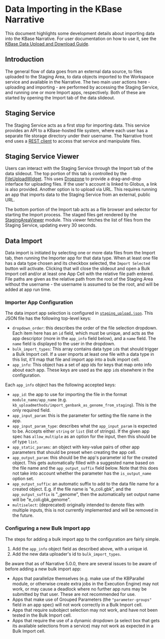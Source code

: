 # Data Importing in the KBase Narrative

This document highlights some development details about importing data into the KBase Narrative. For user documentation on how to use it, see the [KBase Data Upload and Download Guide](https://docs.kbase.us/data/upload-download-guide).

## Introduction

The general flow of data goes from an external data source, to files uploaded to the Staging Area, to data objects imported to the Workspace service and available in the Narrative. The two main user actions here - uploading and importing - are performed by accessing the Staging Service, and running one or more Import apps, respectively. Both of these are started by opening the Import tab of the data slideout.

## Staging Service

The Staging Service acts as a first stop for importing data. This service provides an API to a KBase-hosted file system, where each user has a separate file storage directory under their username. The Narrative front end uses a [REST client](../../kbase-extension/static/kbase/js/api/StagingServiceClient.js) to access that service and manipulate files.

## Staging Service Viewer

Users can interact with the Staging Service through the Import tab of the data slideout. The top portion of this tab is controlled by the [FileUploadWidget](../../kbase-extension/static/kbase/js/widgets/narrative_core/upload/fileUploadWidget.js). This uses [Dropzone](https://www.dropzone.dev/js/) to provide a drag-and-drop interface for uploading files. If the user's account is linked to Globus, a link is also provided. Another option is to upload via URL. This requires running an app that imports data to the Staging Service from an external, public URL.

The bottom portion of the Import tab acts as a file browser and selector for starting the Import process. The staged files get rendered by the [StagingAreaViewer](../../kbase-extension/static/kbase/js/widgets/narrative_core/upload/stagingAreaViewer.js) module. This viewer fetches the list of files from the Staging Service, updating every 30 seconds.

## Data Import

Data import is initiated by selecting one or more data files from the Import tab, then running the Importer app for that data type. When at least one file has a data type chosen and its checkbox selected, the `Import Selected` button will activate. Clicking that will close the slideout and open a Bulk Import cell and/or at least one App Cell with the relative file path entered. File paths are given as the relative path from the root of the Staging Area without the username - the username is assumed to be the root, and will be added at app run time.

### Importer App Configuration

The data import app selection is configured in [`staging_upload.json`](../../kbase-extension/static/kbase/config/staging_upload.json). This JSON file has the following top-level keys:
* `dropdown_order`: this describes the order of the file selection dropdown. Each item here has an `id` field, which must be unique, and acts as the app descriptor (more in the `app_info` field below), and a `name` field. The `name` field is displayed to the user in the dropdown.
* `bulk_import_types`: This array contains data type `id`s that should trigger a Bulk Import cell. If a user imports at least one file with a data type in this list, it'll map that file and import app into a bulk import cell.
* `app_info`: This object has a set of app ids for keys that map onto info about each app. These keys are used as the app `id`s elsewhere in the configuration.

Each `app_info` object has the following accepted keys:
* `app_id`: the app to use for importing the file in the format `module_name/app_name` (e.g. `kb_uploadmethods/import_genbank_as_genome_from_staging`). This is the only required field.
* `app_input_param`: this is the parameter for setting the file name in the app.
* `app_input_param_type`: describes what the `app_input_param` is expected to be. Accepts either `string` or `list` (list of strings). If the given app spec has `allow_multiple` as an option for the input, then this should be of type `list`.
* `app_static_params`: an object with key-value pairs of other app parameters that should be preset when creating the app cell.
* `app_output_param`: this should be the app's parameter id for the created object. This gets automatically filled with a suggested name based on the file name and the `app_output_suffix` field below. Note that this does not take into account whether the parameter has the `is_output_name` option set.
* `app_output_suffix`: an automatic suffix to add to the data file name for a created object. E.g. if the file name is "e_coli.gbk", and the `app_output_suffix` is "_genome", then the automatically set output name will be "e_coli.gbk_genome".
* `multiselect`: (deprecated) originally intended to denote files with multiple inputs, this is not currently implemented and will be removed in the future.

### Configuring a new Bulk Import app
The steps for adding a bulk import app to the configuration are fairly simple.
1. Add the `app_info` object field as described above, with a unique id.
2. Add the new data uploader's id to `bulk_import_types`.

Be aware that as of Narrative 5.0.0, there are several issues to be aware of before adding a new bulk import app:
* Apps that parallelize themselves (e.g. make use of the KBParallel module, or otherwise create extra jobs in the Execution Engine) may not work, or may cause a deadlock where no further app runs may be submitted by that user. These are not recommended for use.
* Apps that make use of Grouped Parameters (the `"parameter-groups"` field in an app spec) will not work correctly in a Bulk Import cell.
* Apps that require subobject selection may not work, and have not been tested in the Bulk Import cell.
* Apps that require the use of a dynamic dropdown (a select box that gets its available selections from a service) may not work as expected in a Bulk Import cell.
